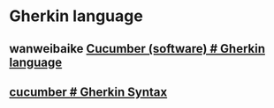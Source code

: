 # Gherkin language



## wanweibaike [Cucumber (software) # Gherkin language](https://en.wanweibaike.com/wiki-Gherkin%20language#Gherkin_language)





## [cucumber # Gherkin Syntax](https://cucumber.io/docs/gherkin/)

